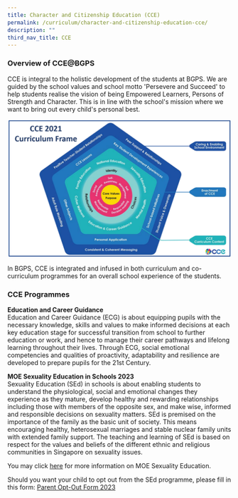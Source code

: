 ```yaml
---
title: Character and Citizenship Education (CCE)
permalink: /curriculum/character-and-citizenship-education-cce/
description: ""
third_nav_title: CCE
---
```

### Overview of CCE@BGPS

CCE is integral to the holistic development of the students at BGPS. We are guided by the school values and school motto 'Persevere and Succeed' to help students realise the vision of being Empowered Learners, Persons of Strength and Character. This is in line with the school's mission where we want to bring out every child's personal best. <br>

![](/images/CCE%202021%20Curriculum%20Frame.png)

In BGPS, CCE is integrated and infused in both curriculum and co-curriculum programmes for an overall school experience of the students. 


### CCE Programmes
**Education and Career Guidance<br>**
Education and Career Guidance (ECG) is about equipping pupils with the necessary knowledge, skills and values to make informed decisions at each key education stage for successful transition from school to further education or work, and hence to manage their career pathways and lifelong learning throughout their lives. Through ECG, social emotional competencies and qualities of proactivity, adaptability and resilience are developed to prepare pupils for the 21st Century.

**MOE Sexuality Education in Schools 2023<br>**
Sexuality Education (SEd) in schools is about enabling students to understand the physiological, social and emotional changes they experience as they mature, develop healthy and rewarding relationships including those with members of the opposite sex, and make wise, informed and responsible decisions on sexuality matters. SEd is premised on the importance of the family as the basic unit of society. This means encouraging healthy, heterosexual marriages and stable nuclear family units with extended family support. The teaching and learning of SEd is based on respect for the values and beliefs of the different ethnic and religious communities in Singapore on sexuality issues. <br>


You may click [here](https://go.gov.sg/moe-sexuality-education) for more information on MOE Sexuality Education. <br>

Should you want your child to opt out from the SEd programme, please fill in this form:
[Parent Opt-Out Form 2023](/files/Parent%20opt%20out%20form%202023.pdf)